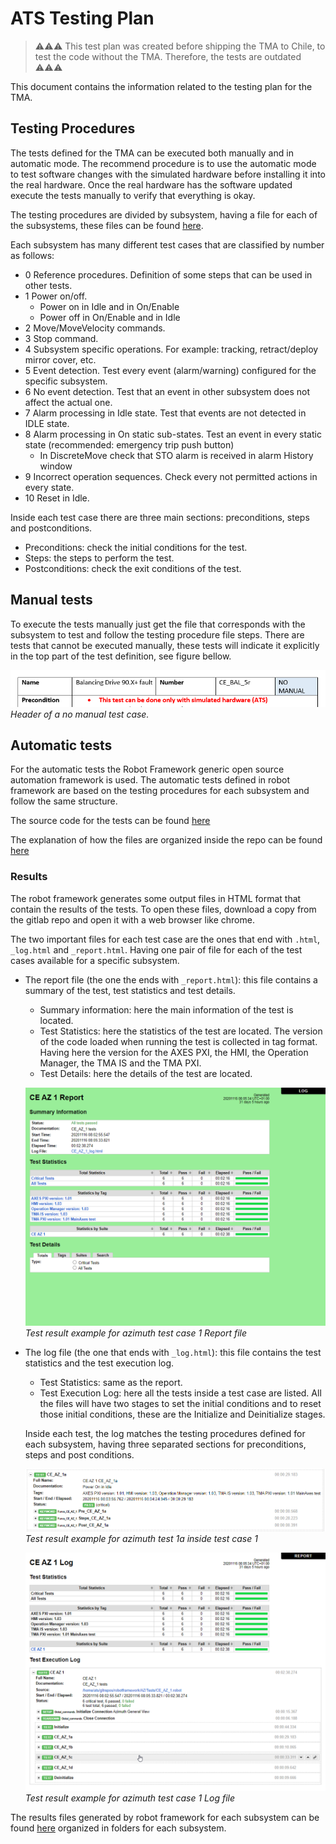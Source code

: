 # ATS Testing Plan

> ⚠⚠⚠
> This test plan was created before shipping the TMA to Chile, to test the code without the TMA. Therefore, the tests
> are outdated
> ⚠⚠⚠

This document contains the information related to the testing plan for the TMA.

## Testing Procedures

The tests defined for the TMA can be executed both manually and in automatic mode. The recommend procedure is to use the
automatic mode to test software changes with the simulated hardware before installing it into the real hardware. Once
the real hardware has the software updated execute the tests manually to verify that everything is okay.

The testing procedures are divided by subsystem, having a file for each of the subsystems, these files can be found
[here](https://github.com/lsst-ts/ts_tma_test_testing-procedures).

Each subsystem has many different test cases that are classified by number as follows:

- 0 Reference procedures. Definition of some steps that can be used in other tests.
- 1 Power on/off.
  - Power on in Idle and in On/Enable
  - Power off in On/Enable and in Idle
- 2 Move/MoveVelocity commands.
- 3 Stop command.
- 4 Subsystem specific operations. For example: tracking, retract/deploy mirror cover, etc.
- 5 Event detection. Test every event (alarm/warning) configured for the specific subsystem.
- 6 No event detection. Test that an event in other subsystem does not affect the actual one.
- 7 Alarm processing in Idle state. Test that events are not detected in IDLE state.
- 8 Alarm processing in On static sub-states. Test an event in every static state (recommended: emergency trip push
  button)
  - In DiscreteMove check that STO alarm is received in alarm History window
- 9 Incorrect operation sequences. Check every not permitted actions in every state.
- 10 Reset in Idle.

Inside each test case there are three main sections: preconditions, steps and postconditions.

- Preconditions: check the initial conditions for the test.
- Steps: the steps to perform the test.
- Postconditions: check the exit conditions of the test.

## Manual tests

To execute the tests manually just get the file that corresponds with the subsystem to test and follow the testing
procedure file steps. There are tests that cannot be executed manually, these tests will indicate it explicitly in the
top part of the test definition, see figure bellow.

![Header of a no manual test case](./media/NoManualTestCaseHeader.png)
*Header of a no manual test case.*

## Automatic tests

For the automatic tests the Robot Framework generic open source automation framework is used. The automatic tests
defined in robot framework are based on the testing procedures for each subsystem and follow the same structure.

The source code for the tests can be found [here](https://github.com/lsst-ts/ts_tma_test_automatic-test-code)

The explanation of how the files are organized inside the repo can be found
[here](https://github.com/lsst-ts/ts_tma_test_automatic-test-code/blob/develop/docs/FilesArchitecture.md)

### Results

The robot framework generates some output files in HTML format that contain the results of the tests. To open these
files, download a copy from the gitlab repo and open it with a web browser like chrome.

The two important files for each test case are the ones that end with `.html`, `_log.html` and `_report.html`.
Having one pair of file for each of the test cases available for a specific subsystem.

- The report file (the one the ends with `_report.html`): this file contains a summary of the test, test statistics
  and test details.
  - Summary information: here the main information of the test is located.
  - Test Statistics: here the statistics of the test are located. The version of the code loaded when running the
    test is collected in tag format. Having here the version for the AXES PXI, the HMI, the Operation Manager, the
    TMA IS and the TMA PXI.
  - Test Details: here the details of the test are located.

  ![Test result example for azimuth test case 1 Report file](./media/TestResultExampleForAZ.png)
  *Test result example for azimuth test case 1 Report file*

- The log file (the one that ends with `_log.html`): this file contains the test statistics and the test execution log.
  - Test Statistics: same as the report.
  - Test Execution Log: here all the tests inside a test case are listed. All the files will have two stages to set
    the initial conditions and to reset those initial conditions, these are the Initialize and Deinitialize stages.

  Inside each test, the log matches the testing procedures defined for each subsystem, having three separated sections
  for preconditions, steps and post conditions.

  ![Test result example for azimuth test 1a inside test case 1](./media/TestResultExampleForAZ_1a.png)
  *Test result example for azimuth test 1a inside test case 1*

  ![Test result example for azimuth test case 1 Log file](./media/TestResultExampleForAZ_1log.png)
  *Test result example for azimuth test case 1 Log file*

The results files generated by robot framework for each subsystem can be found
[here](https://gitlab.tekniker.es/aut/projects/3151-LSST/test/ats_results) organized in folders for each subsystem.
